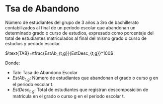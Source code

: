 # Tsa de Abandono

Número de estudiantes del grupo de 3 años a 3ro de bachillerato contabilizados al final de un período escolar que abandonan un determinado grado o curso de estudios, expresado como porcentaje del total de estudiantes matriculados al final del mismo grado o curso de estudios y periodo escolar. 

$\text{TAB}=\tfrac{EstAb_{t,g}}{EstDesc_{t,g}}*100$

Donde:

- Tab: Tasa de Abandono Escolar
- $EstAb_{t,g}$: Número de estudiantes que abandonan el grado o curso g en el periodo escolar t.
- $EstDesc_{t,g}$: Total de estudiantes que registran descomposición de matrícula en el grado o curso g en el periodo escolar t.
